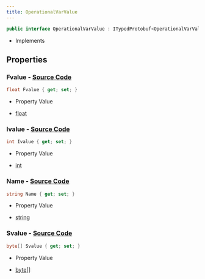 ```yaml
---
title: OperationalVarValue
---
```


```csharp
public interface OperationalVarValue : ITypedProtobuf<OperationalVarValue>, INativeHandle
```

- Implements

## Properties

### **Fvalue** - [Source Code](https://github.com/swiftly-solution/swiftlys2/blob/main/managed/src/SwiftlyS2.Generated/Protobufs/Interfaces/OperationalVarValue.cs#L19)

```csharp
float Fvalue { get; set; }
```

- Property Value

- [float](https://learn.microsoft.com/dotnet/api/system.single)

### **Ivalue** - [Source Code](https://github.com/swiftly-solution/swiftlys2/blob/main/managed/src/SwiftlyS2.Generated/Protobufs/Interfaces/OperationalVarValue.cs#L16)

```csharp
int Ivalue { get; set; }
```

- Property Value

- [int](https://learn.microsoft.com/dotnet/api/system.int32)

### **Name** - [Source Code](https://github.com/swiftly-solution/swiftlys2/blob/main/managed/src/SwiftlyS2.Generated/Protobufs/Interfaces/OperationalVarValue.cs#L13)

```csharp
string Name { get; set; }
```

- Property Value

- [string](https://learn.microsoft.com/dotnet/api/system.string)

### **Svalue** - [Source Code](https://github.com/swiftly-solution/swiftlys2/blob/main/managed/src/SwiftlyS2.Generated/Protobufs/Interfaces/OperationalVarValue.cs#L22)

```csharp
byte[] Svalue { get; set; }
```

- Property Value

- [byte](https://learn.microsoft.com/dotnet/api/system.byte)[]

